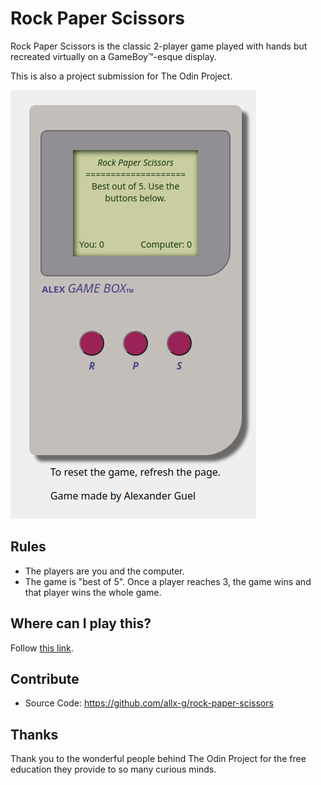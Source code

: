 Rock Paper Scissors
========

Rock Paper Scissors is the classic 2-player game played with hands but recreated virtually on a GameBoy:tm:-esque display.

This is also a project submission for The Odin Project.

![Screenshot of game display showing a GameBoy-like device with 3 buttons and a green screen.](https://github.com/allx-g/rock-paper-scissors/blob/main/img/game-boy-display.png)

Rules
--------

- The players are you and the computer.
- The game is "best of 5". Once a player reaches 3, the game wins and that player wins the whole game.

Where can I play this?
------------

Follow [this link](https://allx-g.github.io/rock-paper-scissors/).

Contribute
----------

- Source Code: https://github.com/allx-g/rock-paper-scissors

Thanks
-------
Thank you to the wonderful people behind The Odin Project for the free education they provide to so many curious minds.
